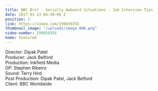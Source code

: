 ```yaml
---
title: BBC Brit - Socially Awkward Situations - Job Interview Tips
date: 2017-01-23 04:50:00 Z
position: 1
link: https://vimeo.com/199659355
thumbnail_image: "/uploads/image_006.png"
video-number: 199659355
home: featured
---
```


Director: Dipak Patel<br>
Producer: Jack Belford<br>
Production: Inkfield Media<br>
DP: Stephen Ribeiro<br>
Sound: Terry Hird<br>
Post Production: Dipak Patel, Jack Belford<br>
Client: BBC Worldwide<br>